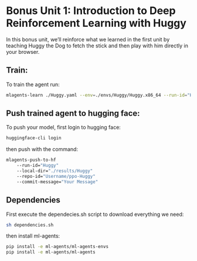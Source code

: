 # Bonus Unit 1: Introduction to Deep Reinforcement Learning with Huggy

In this bonus unit, we’ll reinforce what we learned in the first unit by teaching Huggy the Dog
to fetch the stick and then play with him directly in your browser.

## Train:

To train the agent run:

```bash
mlagents-learn ./Huggy.yaml --env=./envs/Huggy/Huggy.x86_64 --run-id="Huggy" --no-graphics
```

## Push trained agent to hugging face:

To push your model, first login to hugging face:

```bash
huggingface-cli login
```

then push with the command:

```bash
mlagents-push-to-hf
    --run-id="Huggy"
    --local-dir="./results/Huggy"
    --repo-id="Username/ppo-Huggy"
    --commit-message="Your Message"
```

## Dependencies

First execute the dependecies.sh script to download everything we need:
```bash
sh dependencies.sh
```

then install ml-agents:
```bash
pip install -e ml-agents/ml-agents-envs
pip install -e ml-agents/ml-agents
```
